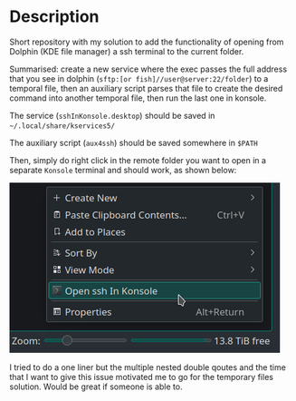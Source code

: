 # Description

Short repository with my solution to add the functionality of opening from Dolphin (KDE file manager) a ssh terminal to the current folder. 

Summarised: create a new service where the exec passes the full address that you see in dolphin (`sftp:[or fish]//user@server:22/folder`) to a temporal file, then an auxiliary script parses that file to create the desired command into another temporal file, then run the last one in konsole.

The service (`sshInKonsole.desktop`) should be saved in `~/.local/share/kservices5/`

The auxiliary script (`aux4ssh`) should be saved somewhere in `$PATH`

Then, simply do right click in the remote folder you want to open in a separate `Konsole` terminal and should work, as shown below:

![](sshKon.png)

I tried to do a one liner but the multiple nested double qoutes and the time that I want to give this issue motivated me to go for the temporary files solution. Would be great if someone is able to.
